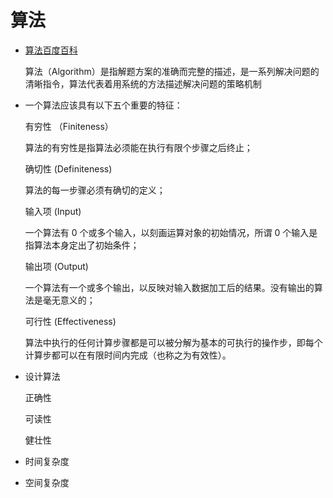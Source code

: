 # 算法

- [算法百度百科](https://baike.baidu.com/item/算法/209025)

  算法（Algorithm）是指解题方案的准确而完整的描述，是一系列解决问题的清晰指令，算法代表着用系统的方法描述解决问题的策略机制

- 一个算法应该具有以下五个重要的特征：

  有穷性
  （Finiteness）

  算法的有穷性是指算法必须能在执行有限个步骤之后终止；

  确切性
  (Definiteness)

  算法的每一步骤必须有确切的定义；

  输入项
  (Input)

  一个算法有 0 个或多个输入，以刻画运算对象的初始情况，所谓 0 个输入是指算法本身定出了初始条件；

  输出项
  (Output)

  一个算法有一个或多个输出，以反映对输入数据加工后的结果。没有输出的算法是毫无意义的；

  可行性
  (Effectiveness)

  算法中执行的任何计算步骤都是可以被分解为基本的可执行的操作步，即每个计算步都可以在有限时间内完成（也称之为有效性）。

- 设计算法

  正确性

  可读性

  健壮性

- 时间复杂度

- 空间复杂度
